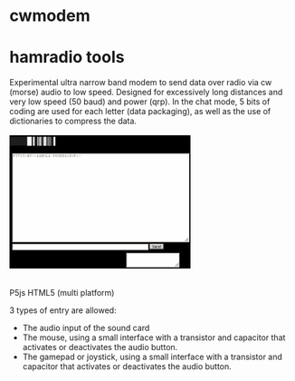 # cwmodem
<h1>hamradio tools</h1>

Experimental ultra narrow band modem to send data over radio via cw (morse) audio to low speed.
Designed for excessively long distances and very low speed (50 baud) and power (qrp).
In the chat mode, 5 bits of coding are used for each letter (data packaging), as well as the use of dictionaries to compress the data.<br><br>
<img src='https://github.com/rpsubc8/cwmodem/blob/master/previewcwmodem.png'>
<br><br>

P5js HTML5 (multi platform)

3 types of entry are allowed:
 - The audio input of the sound card 
 - The mouse, using a small interface with a transistor and capacitor that activates or deactivates the audio button.
 - The gamepad or joystick, using a small interface with a transistor and capacitor that activates or deactivates the audio button.

